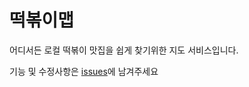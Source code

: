# 떡볶이맵

어디서든 로컬 떡볶이 맛집을 쉽게 찾기위한 지도 서비스입니다.

기능 및 수정사항은 [issues](https://github.com/siner308/ttbkk-web/issues)에 남겨주세요
